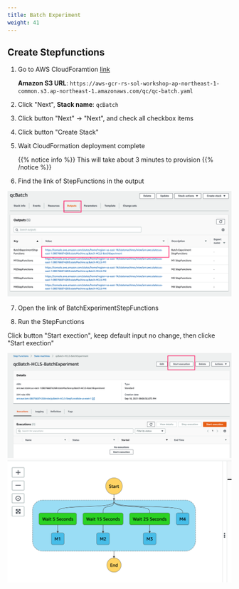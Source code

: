 ```yaml
---
title: Batch Experiment
weight: 41
---
```


## Create Stepfunctions

1. Go to AWS CloudForamtion [link](https://console.aws.amazon.com/cloudformation/home?region=us-east-1#/stacks/create/template)

    **Amazon S3 URL**: `https://aws-gcr-rs-sol-workshop-ap-northeast-1-common.s3.ap-northeast-1.amazonaws.com/qc/qc-batch.yaml`



2. Click "Next",  **Stack name**: `qcBatch`



3. Click button "Next" -> "Next", and check all checkbox items


4. Click button "Create Stack"


5. Wait CloudFormation deployment complete
   
   {{% notice info %}}
   This will take about 3 minutes to provision
   {{% /notice %}} 

6. Find the link of StepFunctions in the output

 ![CloudForamtion Output](/images/qc-batch-stepfunc-links.png)

7. Open the link of BatchExperimentStepFunctions


8. Run the StepFunctions
  
  Click button "Start exection", keep default input no change, then clicke "Start exection"

 ![Run batchstepfuncs](/images/qc-batch-run-stepfunc.png)
 ![batchstepfuncs execution ](/images/qc-batch-exec-stepfunc.png)

